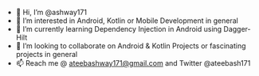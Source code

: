 - 👋 Hi, I’m @ashway171
- 👀 I’m interested in Android, Kotlin or Mobile Development in general
- 🌱 I’m currently learning Dependency Injection in Android using Dagger-Hilt
- 💞️ I’m looking to collaborate on Android & Kotlin Projects or fascinating projects in general
- 📫 Reach me @ ateebashway171@gmail.com and Twitter @ateebash171 

<!---
ashway171/ashway171 is a ✨ special ✨ repository because its `README.md` (this file) appears on your GitHub profile.
You can click the Preview link to take a look at your changes.
--->
